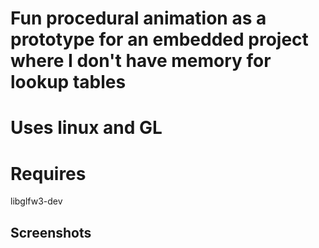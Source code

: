 # Fun procedural animation as a prototype for an embedded project where I don't have memory for lookup tables
# Uses linux and GL

# Requires
libglfw3-dev

## Screenshots

